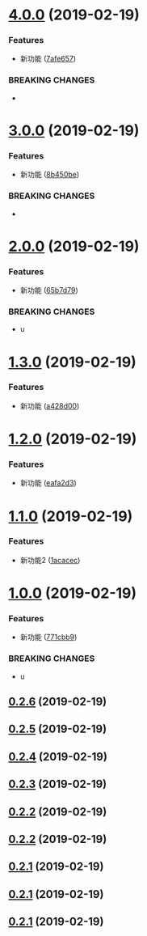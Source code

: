 # [4.0.0](https://github.com/canfeit/testwa-recorder/compare/v3.0.0...v4.0.0) (2019-02-19)


### Features

* 新功能 ([7afe657](https://github.com/canfeit/testwa-recorder/commit/7afe657))


### BREAKING CHANGES

* 



# [3.0.0](https://github.com/canfeit/testwa-recorder/compare/v2.0.0...v3.0.0) (2019-02-19)


### Features

* 新功能 ([8b450be](https://github.com/canfeit/testwa-recorder/commit/8b450be))


### BREAKING CHANGES

* 



# [2.0.0](https://github.com/canfeit/testwa-recorder/compare/v1.3.0...v2.0.0) (2019-02-19)


### Features

* 新功能 ([65b7d79](https://github.com/canfeit/testwa-recorder/commit/65b7d79))


### BREAKING CHANGES

* u



# [1.3.0](https://github.com/canfeit/testwa-recorder/compare/v1.2.0...v1.3.0) (2019-02-19)


### Features

* 新功能 ([a428d00](https://github.com/canfeit/testwa-recorder/commit/a428d00))



# [1.2.0](https://github.com/canfeit/testwa-recorder/compare/v1.1.0...v1.2.0) (2019-02-19)


### Features

* 新功能 ([eafa2d3](https://github.com/canfeit/testwa-recorder/commit/eafa2d3))



# [1.1.0](https://github.com/canfeit/testwa-recorder/compare/v1.0.0...v1.1.0) (2019-02-19)


### Features

* 新功能2 ([1acacec](https://github.com/canfeit/testwa-recorder/commit/1acacec))



# [1.0.0](https://github.com/canfeit/testwa-recorder/compare/v0.2.6...v1.0.0) (2019-02-19)


### Features

* 新功能 ([771cbb9](https://github.com/canfeit/testwa-recorder/commit/771cbb9))


### BREAKING CHANGES

* u



## [0.2.6](https://github.com/canfeit/testwa-recorder/compare/v0.2.5...v0.2.6) (2019-02-19)



## [0.2.5](https://github.com/canfeit/testwa-recorder/compare/v0.2.4...v0.2.5) (2019-02-19)



## [0.2.4](https://github.com/canfeit/testwa-recorder/compare/v0.2.2...v0.2.4) (2019-02-19)



## [0.2.3](https://github.com/canfeit/testwa-recorder/compare/0.2.2...0.2.3) (2019-02-19)



<a name="0.2.2"></a>
## [0.2.2](https://github.com/canfeit/testwa-recorder/compare/0.2.1...0.2.2) (2019-02-19)



<a name="0.2.2"></a>
## [0.2.2](https://github.com/canfeit/testwa-recorder/compare/0.2.1...0.2.2) (2019-02-19)



<a name="0.2.1"></a>
## [0.2.1](https://github.com/canfeit/testwa-recorder/compare/0.2.0...0.2.1) (2019-02-19)



<a name="0.2.1"></a>
## [0.2.1](https://github.com/canfeit/testwa-recorder/compare/0.2.0...0.2.1) (2019-02-19)



<a name="0.2.1"></a>
## [0.2.1](https://github.com/canfeit/testwa-recorder/compare/0.2.0...0.2.1) (2019-02-19)



